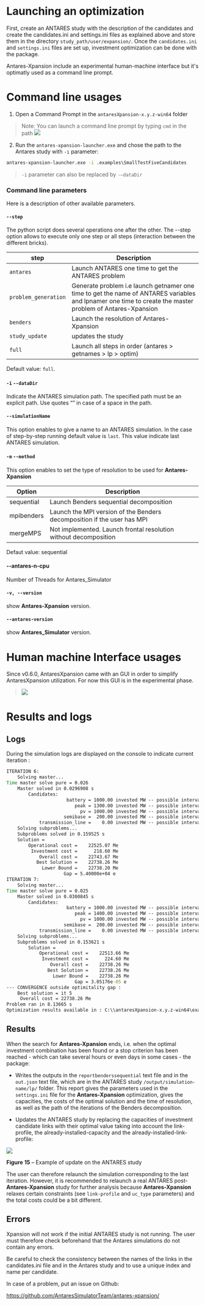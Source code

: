 # Launching an optimization

First, create an ANTARES study with the description of the candidates
and create the candidates.ini and settings.ini files as explained above
and store them in the directory `study_path/user/expansion/`. Once the
`candidates.ini` and `settings.ini` files are set up, investment
optimization can be done with the package.

Antares-Xpansion include an experimental human-machine interface but it's optimatly used as a command line prompt. 
# Command line usages
1.  Open a Command Prompt in the `antaresXpansion-x.y.z-win64` folder

> Note:
> You can launch a command line prompt by typing `cmd` in the path
> ![](../assets/media/image21.png)

2.  Run the `antares-xpansion-launcher.exe` and chose the path to the
    Antares study with `-i` parameter:

```cmd
antares-xpansion-launcher.exe -i .examples\SmallTestFiveCandidates
```
> `-i` parameter can also be replaced by `-–dataDir`

### Command line parameters
Here is a description of other available parameters.

#### **`--step`**

The python script does several operations one after the other. The
--step option allows to execute only one step or all steps
(interaction between the different bricks).

| step                 | Description                    |
| --------             | ------------------------------------------------------------------------ |
| `antares`            | Launch ANTARES one time to get the ANTARES problem
| `problem_generation` | Generate problem i.e launch getnamer one time to get the name of ANTARES variables and lpnamer one time to create the master problem of Antares-Xpansion       |
| `benders`            | Launch the resolution of Antares-Xpansion                                |
| `study_update`       | updates the study                            |
| `full`               | Launch all steps in order (antares \> getnames \> lp \> optim)           |

Default value: `full`.

#### **`-i` `--dataDir`**

Indicate the ANTARES simulation path. The specified path must be an
explicit path. Use quotes “” in case of a space in the path.

#### **`--simulationName`**

This option enables to give a name to an ANTARES simulation. In the case of step-by-step running default value is `last`. This value indicate last ANTARES simulation.

#### **`-m` `--method`**

This option enables to set the type of resolution to be used for
**Antares-Xpansion**

| Option | Description                           |
| ---------- | ----------------------------------------------------------------------- |
| sequential | Launch Benders sequential decomposition
| mpibenders | Launch the MPI version of the Benders decomposition if the user has MPI |
| mergeMPS   | Not implemented. Launch frontal resolution without decomposition        |

Defaut value: sequential

#### **--antares-n-cpu**
Number of Threads for Antares_Simulator
#### **`-v, --version`**
show **Antares-Xpansion** version.

#### **`--antares-version`**
show **Antares_Simulator** version.
# Human machine Interface usages
Since v0.6.0, AntaresXpansion came with an GUI in order to simplify AntaresXpansion utilization. For now this GUI is in the experimental phase. 
> ![](../assets/media/ui.png)
# Results and logs

## Logs
During the simulation logs are displayed on the console to indicate current iteration :

```cmd
ITERATION 6:
    Solving master...
Time master solve pure = 0.026
    Master solved in 0.0296908 s
        Candidates:
                      battery = 1000.00 invested MW -- possible interval [0.00; 1000.00] MW
                         peak = 1300.00 invested MW -- possible interval [0.00; 2000.00] MW
                           pv = 1000.00 invested MW -- possible interval [0.00; 1000.00] MW
                     semibase =  200.00 invested MW -- possible interval [0.00; 2000.00] MW
            transmission_line =    0.00 invested MW -- possible interval [0.00; 3200.00] MW
    Solving subproblems...
    Subproblems solved in 0.159525 s
    Solution =
        Operational cost =    22525.07 Me
         Investment cost =      218.60 Me
            Overall cost =    22743.67 Me
           Best Solution =    22738.26 Me
             Lower Bound =    22738.20 Me
                     Gap = 5.40000e+04 e
ITERATION 7:
    Solving master...
Time master solve pure = 0.025
    Master solved in 0.0300845 s
        Candidates:
                      battery = 1000.00 invested MW -- possible interval [0.00; 1000.00] MW
                         peak = 1400.00 invested MW -- possible interval [0.00; 2000.00] MW
                           pv = 1000.00 invested MW -- possible interval [0.00; 1000.00] MW
                     semibase =  200.00 invested MW -- possible interval [0.00; 2000.00] MW
            transmission_line =    0.00 invested MW -- possible interval [0.00; 3200.00] MW
    Solving subproblems...
    Subproblems solved in 0.153621 s
        Solution =
            Operational cost =    22513.66 Me
             Investment cost =      224.60 Me
                Overall cost =    22738.26 Me
               Best Solution =    22738.26 Me
                 Lower Bound =    22738.26 Me
                         Gap = 3.05176e-05 e
--- CONVERGENCE outside optimitality gap :
    Best solution = it 5
     Overall cost = 22738.26 Me
Problem ran in 8.13665 s
Optimization results available in : C:\\antaresXpansion-x.y.z-win64\examples\SmallTestFiveCandidates\output\20210930-1056eco\lp\.\out.json
```

## Results
When the search for **Antares-Xpansion** ends, i.e. when the optimal
investment combination has been found or a stop criterion has been
reached - which can take several hours or even days in some cases - the
package:

  - Writes the outputs in the
    `reportbenderssequential` text file and in the `out.json` text file, which
    are in the ANTARES study `/output/simulation-name/lp/` folder. This
    report gives the parameters used in the `settings.ini` file for the
    **Antares-Xpansion** optimization, gives the capacities, the costs
    of the optimal solution and the time of resolution, as well as the
    path of the iterations of the Benders decomposition.

  - Updates the ANTARES study by replacing the capacities of investment
    candidate links with their optimal value taking into account the
    link-profile, the already-installed-capacity and the
    already-installed-link-profile:

![](../assets/media/image23.png)

**Figure** **15** – Example of update on the ANTARES study

The user can therefore relaunch the simulation corresponding to the last
iteration. However, it is recommended to relaunch a real ANTARES
post-**Antares-Xpansion** study for further analysis because
**Antares-Xpansion** relaxes certain constraints (see `link-profile` and
`uc_type` parameters) and the total costs could be a bit different.

## Errors

Xpansion will not work if the initial ANTARES study is not running. The
user must therefore check beforehand that the Antares simulations do not
contain any errors.

Be careful to check the consistency between the names of the
links in the candidates.ini file and in the Antares study and to use a
unique index and name per candidate.

In case of a problem, put an issue on Github:

<https://github.com/AntaresSimulatorTeam/antares-xpansion/>

